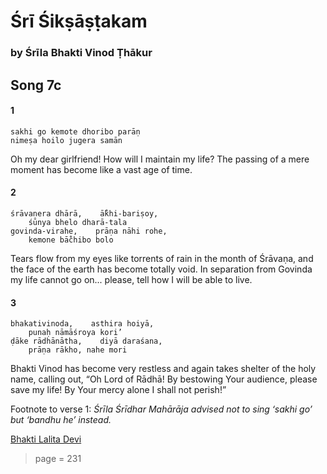 # Śrī Śikṣāṣṭakam

### by Śrīla Bhakti Vinod Ṭhākur

## Song 7c

#### 1

    sakhi go kemote dhoribo parāṇ
    nimeṣa hoilo jugera samān

Oh my dear girlfriend! How will I  maintain my life? The passing of a mere moment has become like a vast age of time.

#### 2

    śrāvaṇera dhārā,    ā̐khi-bariṣoy,
        śūnya bhelo dharā-tala
    govinda-virahe,    prāṇa nāhi rohe,
        kemone bā̐chibo bolo

Tears flow from my eyes like torrents of rain in the month of Śrāvaṇa, and the face of the earth has become totally void. In separation from Govinda my life cannot go on... please, tell how I will be able to live.

#### 3

    bhakativinoda,    asthira hoiyā,
        punaḥ nāmāśroya kori’
    ḍāke rādhānātha,    diyā daraśana,
        prāṇa rākho, nahe mori

Bhakti Vinod has become very restless and again takes shelter of the holy name, calling out, “Oh Lord of Rādhā! By bestowing Your audience, please save my life! By Your mercy alone I shall not perish!”

Footnote to verse 1: *Śrīla Śrīdhar Mahārāja advised not to sing ‘sakhi go’ but ‘bandhu he’ instead.*


[Bhakti Lalita Devi](https://soundcloud.com/bhakti-lalita-devi/sakhi-go-kemote)


> page = 231